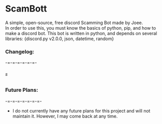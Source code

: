 # ScamBott

A simple, open-source, free discord Scamming Bot made by Joee.  
In order to use this, you must know the basics of python, pip, and how to make a discord bot. This bot is written in python, and depends on several libraries: {discord.py v2.0.0, json, datetime, random} 


### Changelog:
-=-=-=-=-=-=-

###### s

### Future Plans:
-=-=-=-=-=-=-=-

- I do not currently have any future plans for this project and will not maintain it. However, I may come back at any time.
